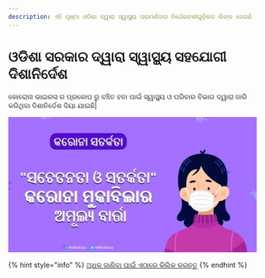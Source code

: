```yaml
---
description: ଏହି ପୃଷ୍ଠା ଓଡିଶା ଦ୍ୱାରା ସ୍ୱାସ୍ଥ୍ୟ ପରାମର୍ଶଦାତା ନିର୍ଦ୍ଦେଶାବଳୀଗୁଡ଼ିକର ଲିଙ୍କ ଦେଇଛି
---
```


# ଓଡିଶା ସରକାର ଦ୍ୱାରା ସ୍ୱାସ୍ଥ୍ୟ ସହଯୋଗୀ ଦିଶାନିର୍ଦେଶ

କୋରୋନା ଭାଇରସ  ର ପ୍ରକୋପ ରୁ ବଞ୍ଚିତ ହବା ପାଇଁ ସ୍ୱାସ୍ଥ୍ୟ ଓ ପରିବାର ବିଭାଗ ଦ୍ୱାରା ଜାରି କରିଥିବା ଦିଶାନିର୍ଦେଶ ଦିୟା ଯାଇଛି\|

![](.gitbook/assets/screenshot_2020-04-09-14-28-24-290_com.android.chrome.jpg)

{% hint style="info" %}
[ଅଧିକ ଜାଣିବା ପାଇଁ ଏଠାରେ କିଲିକ କରନ୍ତୁ](https://health.odisha.gov.in/)
{% endhint %}



